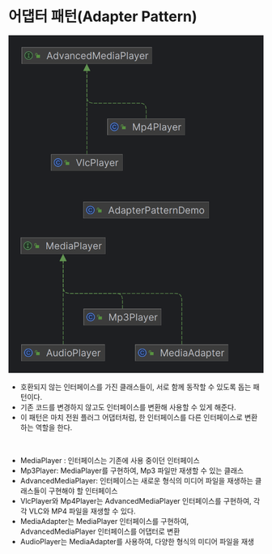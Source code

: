 # 어댑터 패턴(Adapter Pattern)

![img_1.png](img_1.png)

- 호환되지 않는 인터페이스를 가진 클래스들이, 서로 함께 동작할 수 있도록 돕는 패턴이다.
- 기존 코드를 변경하지 않고도 인터페이스를 변환해 사용할 수 있게 해준다.
- 이 패턴은 마치 전원 플러그 어댑터처럼, 한 인터페이스를 다른 인터페이스로 변환하는 역할을 한다.

<br>

- MediaPlayer : 인터페이스는 기존에 사용 중이던 인터페이스
- Mp3Player: MediaPlayer를 구현하여, Mp3 파일만 재생할 수 있는 클래스
- AdvancedMediaPlayer: 인터페이스는 새로운 형식의 미디어 파일을 재생하는 클래스들이 구현해야 할 인터페이스
- VlcPlayer와 Mp4Player는 AdvancedMediaPlayer 인터페이스를 구현하여, 각각 VLC와 MP4 파일을 재생할 수 있다.
- MediaAdapter는 MediaPlayer 인터페이스를 구현하여, AdvancedMediaPlayer 인터페이스를 어댑터로 변환
- AudioPlayer는 MediaAdapter를 사용하여, 다양한 형식의 미디어 파일을 재생